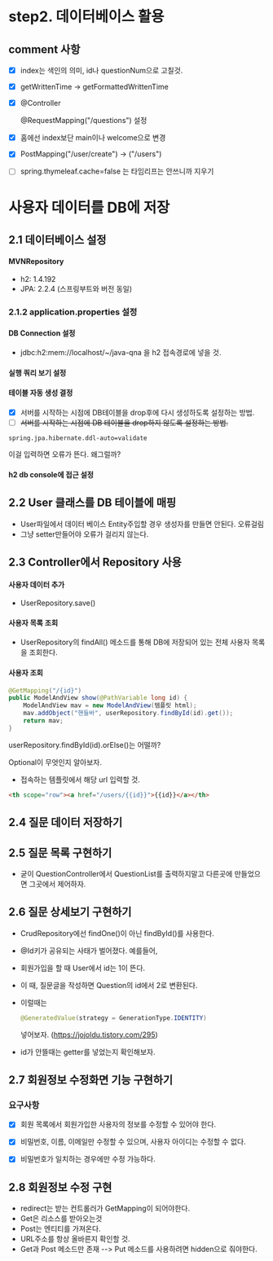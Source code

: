 # step2. 데이터베이스 활용

## comment 사항

- [x] index는 색인의 의미, id나 questionNum으로 고칠것.

- [x] getWrittenTime -> getFormattedWrittenTime

- [x] @Controller

  @RequestMapping("/questions") 설정

- [x] 홈에선 index보단 main이나 welcome으로 변경

- [x] PostMapping("/user/create") -> ("/users")

- [ ] spring.thymeleaf.cache=false 는 타임리프는 안쓰니까 지우기

# 사용자 데이터를 DB에 저장

## 2.1 데이터베이스 설정

#### MVNRepository

- h2: 1.4.192
- JPA: 2.2.4 (스프링부트와 버전 동일)

### 2.1.2 application.properties 설정

#### DB Connection 설정

- jdbc:h2:mem://localhost/~/java-qna 을 h2 접속경로에 넣을 것.

#### 실행 쿼리 보기 설정

#### 테이블 자동 생성 결정

- [x] 서버를 시작하는 시점에 DB테이블을 drop후에 다시 생성하도록 설정하는 방법.
- [ ] ~~서버를 시작하는 시점에 DB 테이블을 drop하지 않도록 설정하는 방법.~~

```
spring.jpa.hibernate.ddl-auto=validate
```

이걸 입력하면 오류가 뜬다. 왜그럴까?

#### h2 db console에 접근 설정



## 2.2 User 클래스를 DB 테이블에 매핑

- User파일에서 데이터 베이스 Entity주입할 경우 생성자를 만들면 안된다. 오류걸림
- 그냥 setter만들어야 오류가 걸리지 않는다.



## 2.3 Controller에서 Repository 사용

#### 사용자 데이터 추가

- UserRepository.save()

#### 사용자 목록 조회

- UserRepository의 findAll() 메소드를 통해 DB에 저장되어 있는 전체 사용자 목록을 조회한다.

#### 사용자 조회

```java
@GetMapping("/{id}")
public ModelAndView show(@PathVariable long id) {
	ModelAndView mav = new ModelAndView(템플릿 html);
	mav.addObject("핸들바", userRepository.findById(id).get());
	return mav;
}
```

userRepository.findById(id).orElse()는 어떨까?

Optional이 무엇인지 알아보자.



- 접속하는 템플릿에서 해당 url 입력할 것. 

```html
<th scope="row"><a href="/users/{{id}}">{{id}}</a></th>
```

## 2.4 질문 데이터 저장하기

## 2.5 질문 목록 구현하기

- 굳이 QuestionController에서 QuestionList를 출력하지말고 다른곳에 만들었으면 그곳에서 제어하자.

## 2.6 질문 상세보기 구현하기

- CrudRepository에선 findOne()이 아닌 findById()를 사용한다.

- @Id키가 공유되는 사태가 벌어졌다. 예를들어,

- 회원가입을 할 때 User에서 id는 1이 뜬다.

- 이 때, 질문글을 작성하면 Question의 id에서 2로 변환된다.

- 이럴때는 

  ```java
  @GeneratedValue(strategy = GenerationType.IDENTITY)
  ```

  넣어보자. (https://jojoldu.tistory.com/295)

- id가 안뜰때는 getter를 넣었는지 확인해보자.

## 2.7 회원정보 수정화면 기능 구현하기

### 요구사항

- [x] 회원 목록에서 회원가입한 사용자의 정보를 수정할 수 있어야 한다.
- [x] 비밀번호, 이름, 이메일만 수정할 수 있으며, 사용자 아이디는 수정할 수 없다.
- [x] 비밀번호가 일치하는 경우에만 수정 가능하다.



## 2.8 회원정보 수정 구현

- redirect는 받는 컨트롤러가 GetMapping이 되어야한다. 
- Get은 리소스를 받아오는것
- Post는 엔티티를 가져온다.
- URL주소를 항상 올바른지 확인할 것.
- Get과 Post 메소드만 존재 --> Put 메소드를 사용하려면 hidden으로 줘야한다.